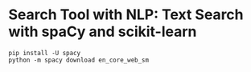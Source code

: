 # Search Tool with NLP: Text Search with spaCy and scikit-learn

```shell
pip install -U spacy
python -m spacy download en_core_web_sm
```
